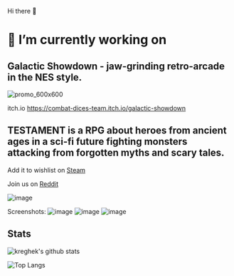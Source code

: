 Hi there 👋

# 🔭 I’m currently working on

## Galactic Showdown - jaw-grinding retro-arcade in the NES style.

![promo_600x600](https://github.com/user-attachments/assets/46966589-8404-4f0e-9dee-1c1f40a179b9)

itch.io https://combat-dices-team.itch.io/galactic-showdown


## TESTAMENT is a RPG about heroes from ancient ages in a sci-fi future fighting monsters attacking from forgotten myths and scary tales.

Add it to wishlist on [Steam](https://store.steampowered.com/app/1910770/TESTAMENT)

Join us on [Reddit](https://www.reddit.com/r/testament_rpg/)

![image](https://github.com/kreghek/kreghek/assets/2405499/eb61d386-411e-4b6f-9c2d-34ad1fbf3913)

Screenshots:
![image](https://user-images.githubusercontent.com/2405499/234222373-0f09d23e-ebd4-46c8-940e-07858494ae98.png)
![image](https://github.com/kreghek/kreghek/assets/2405499/9f7e2790-42cc-42af-a9c6-3836a8897f7d)
![image](https://github.com/kreghek/kreghek/assets/2405499/8c0aee57-088c-4835-a848-2c05e2e9bab6)


## Stats

![kreghek's github stats](https://github-readme-stats.vercel.app/api?username=kreghek&show_icons=true&theme=dracula&layout=compact)

![Top Langs](https://github-readme-stats.vercel.app/api/top-langs/?username=kreghek&theme=dracula&layout=compact)
